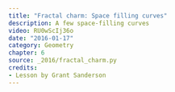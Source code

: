 ```yaml
---
title: "Fractal charm: Space filling curves"
description: A few space-filling curves
video: RU0wScIj36o
date: "2016-01-17"
category: Geometry
chapter: 6
source: _2016/fractal_charm.py
credits:
- Lesson by Grant Sanderson
---
```

